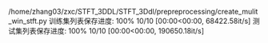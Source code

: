/home/zhang03/zxc/STFT_3DDL/STFT_3Ddl/prepreprocessing/create_mulit_win_stft.py
训练集列表保存进度: 100% 10/10 [00:00<00:00, 68422.58it/s]
测试集列表保存进度: 100% 10/10 [00:00<00:00, 190650.18it/s]
